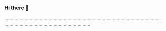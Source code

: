 ### Hi there 👋

................................................................................................................................................................................................